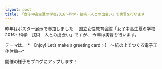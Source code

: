 ```yaml
---
layout: post
title: 「女子中高生夏の学校2016～科学・技術・人との出会い」で実習を行います
---
```

昨年はポスター展示で参加しました　
国立女性教育会館「女子中高生夏の学校2016～科学・技術・人との出会い」ですが、
今年は実習を行います。

テーマは、
*　Enjoy! Let’s make a greeting card :-)　〜紙の上でつくる電子工作体験〜*


開催の様子をブログにアップします！
